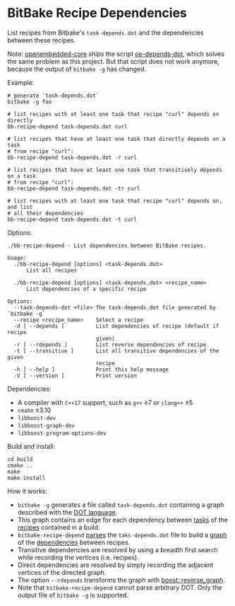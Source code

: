 BitBake Recipe Dependencies
===========================

List recipes from Bitbake's `task-depends.dot` and the dependencies
between these recipes.

Note: [openembedded-core](https://github.com/openembedded/openembedded-core) ships the script [oe-depends-dot](https://github.com/openembedded/openembedded-core/blob/0441b53d55a919b5ac42e997f4092053b017b553/scripts/oe-depends-dot), which solves the same problem as this project. But that script does not work anymore, because the output of `bitbake -g` has changed.

Example:

```shell
# generate `task-depends.dot`
bitbake -g foo

# list recipes with at least one task that recipe "curl" depends on directly
bb-recipe-depend task-depends.dot curl

# list recipes that have at least one task that directly depends on a task
# from recipe "curl":
bb-recipe-depend task-depends.dot -r curl

# list recipes that have at least one task that transitively depends on a task
# from recipe "curl":
bb-recipe-depend task-depends.dot -tr curl

# list recipes with at least one task that recipe "curl" depends on, and list
# all their dependencies
bb-recipe-depend task-depends.dot -t curl
```

Options:

```
./bb-recipe-depend - List dependencies between BitBake recipes.

Usage:
  ./bb-recipe-depend [options] <task-depends.dot>
      List all recipes

  ./bb-recipe-depend [options] <task-depends.dot> <recipe_name>
      List dependencies of a specific recipe

Options:
  --task-depends-dot <file> The task-depends.dot file generated by `bitbake -g`
  --recipe <recipe_name>    Select a recipe
  -d [ --depends ]          List dependencies of recipe (default if recipe 
                            given)
  -r [ --rdepends ]         List reverse dependencies of recipe
  -t [ --transitive ]       List all transitive dependencies of the given 
                            recipe
  -h [ --help ]             Print this help message
  -V [ --version ]          Print version
```

Dependencies:

* A compiler with `C++17` support, such as `g++` ≥7 or  `clang++` ≥5
* `cmake` ≥3.10
* `libboost-dev`
* `libboost-graph-dev`
* `libboost-program-options-dev`

Build and install:

```
cd build
cmake ..
make
make install
```

How it works:

* `bitbake -g` generates a file called `task-depends.dot` containing a graph described with the [DOT language](https://en.wikipedia.org/wiki/DOT_(graph_description_language)).
* This graph contains an edge for each dependency between [tasks](https://docs.yoctoproject.org/ref-manual/tasks.html) of the [recipes](https://docs.yoctoproject.org/dev-manual/common-tasks.html#writing-a-new-recipe) contained in a build.
* `bitbake-recipe-depend` [parses](https://github.com/thomastrapp/bitbake-recipe-depend/blob/master/ragel/dot-machine.rl) the `taks-depends.dot` file to build a [graph](https://github.com/thomastrapp/bitbake-recipe-depend/blob/master/bbrd/bbrd/DependencyGraph.h) of the [dependencies](https://github.com/thomastrapp/bitbake-recipe-depend/blob/master/bbrd/bbrd/Dependencies.h) between recipes.
* Transitive dependencies are resolved by using a breadth first search while recording the vertices (i.e. recipes).
* Direct dependencies are resolved by simply recording the adjacent vertices of the directed graph.
* The option `--rdepends` transforms the graph with [boost::reverse\_graph](https://www.boost.org/doc/libs/1_77_0/libs/graph/doc/reverse_graph.html).
* Note that `bitbake-recipe-depend` cannot parse arbitrary DOT. Only the output file of `bitbake -g` is supported.
